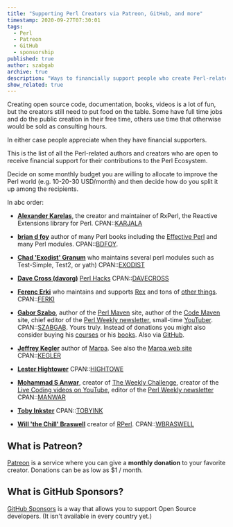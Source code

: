 ```yaml
---
title: "Supporting Perl Creators via Patreon, GitHub, and more"
timestamp: 2020-09-27T07:30:01
tags:
  - Perl
  - Patreon
  - GitHub
  - sponsorship
published: true
author: szabgab
archive: true
description: "Ways to financially support people who create Perl-related Open Source code, documentation, blog posts, books, videos and more."
show_related: true
---
```



Creating open source code, documentation, books, videos is a lot of fun, but the creators still need to put food on the table.
Some have full time jobs and do the public creation in their free time, others use time that otherwise would be sold as consulting hours.

In either case people appreciate when they have financial supporters.

This is the list of all the Perl-related authors and creators who are open to receive financial support for their contributions to the Perl Ecosystem.

Decide on some monthly budget you are willing to allocate to improve the Perl world (e.g. 10-20-30 USD/month) and then decide how do you split it up
among the recipients.


In abc order:

* **[Alexander Karelas](https://www.patreon.com/karjala)**, the creator and maintainer of RxPerl, the Reactive Extensions library for Perl. CPAN::[KARJALA](https://metacpan.org/author/KARJALA)
* **[brian d foy](https://github.com/sponsors/briandfoy)** author of many Perl books including the [Effective Perl](https://www.effectiveperlprogramming.com/) and many Perl modules. CPAN::[BDFOY](https://metacpan.org/author/BDFOY).
* **[Chad 'Exodist' Granum](https://www.patreon.com/exodist)** who maintains several perl modules such as Test-Simple, Test2, or yath) CPAN::[EXODIST](https://metacpan.org/author/EXODIST)
* **[Dave Cross (davorg)](https://github.com/sponsors/davorg/)** [Perl Hacks](https://perlhacks.com/)  CPAN::[DAVECROSS](https://metacpan.org/author/DAVECROSS)
* **[Ferenc Erki](https://github.com/sponsors/ferki)** who maintains and supports [Rex](https://metacpan.org/release/Rex) and tons of [other things](https://github.com/ferki). CPAN::[FERKI](https://metacpan.org/author/FERKI)
* **[Gabor Szabo](https://www.patreon.com/szabgab)**, author of the [Perl Maven](https://perlmaven.com/) site, author of the [Code Maven](https://code-maven.com/) site, chief
editor of the [Perl Weekly newsletter](https://perlweekly.com/), small-time [YouTuber](https:/code-maven.com/youtube). CPAN::[SZABGAB](https://metacpan.org/author/SZABGAB). Yours truly. Instead of donations you might also consider buying his [courses](https://courses.code-maven.com/) or his [books](https://leanpub.com/u/szabgab).
    Also via [GitHub](https://github.com/sponsors/szabgab/).
    
* **[Jeffrey Kegler](https://www.patreon.com/marpa)** author of [Marpa](http://savage.net.au/Marpa.html). See also the [Marpa web site](https://jeffreykegler.github.io/Marpa-web-site/) CPAN::[KEGLER](https://metacpan.org/author/KEGLER)
* **[Lester Hightower](https://github.com/hightowe)** CPAN::[HIGHTOWE](https://metacpan.org/author/HIGHTOWE)
* **[Mohammad S Anwar](https://www.patreon.com/manwar)**, creator of [The Weekly Challenge](https://perlweeklychallenge.org/), creator of the
       [Live Coding videos on YouTube](https://www.youtube.com/user/ipllondon), editor of the [Perl Weekly newsletter](https://perlweekly.com/) CPAN::[MANWAR](https://metacpan.org/author/MANWAR)
* **[Toby Inkster](https://github.com/sponsors/tobyink)** CPAN::[TOBYINK](https://metacpan.org/author/TOBYINK)
* **[Will 'the Chill' Braswell](https://www.patreon.com/rperl)** creator of [RPerl](http://rperl.org/). CPAN::[WBRASWELL](https://metacpan.org/author/WBRASWELL)

## What is Patreon?

[Patreon](https://www.patreon.com/) is a service where you can give a **monthly donation** to your favorite creator. Donations can be as low as $1 / month.

## What is GitHub Sponsors?

[GitHub Sponsors](https://github.com/sponsors) is a way that allows you to support Open Source developers. (It isn't available in every country yet.)


